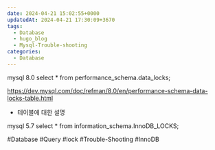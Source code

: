 ```yaml
---
date: 2024-04-21 15:02:55+0000
updatedAt: 2024-04-21 17:30:09+3670
tags:
  - Database
  - hugo_blog
  - Mysql-Trouble-shooting
categories:
  - Database
---
```

mysql 8.0
select * from performance_schema.data_locks;

https://dev.mysql.com/doc/refman/8.0/en/performance-schema-data-locks-table.html
- 테이블에 대한 설명


mysql 5.7
select * from information_schema.InnoDB_LOCKS;  


#Database 
#Query 
#lock 
#Trouble-Shooting 
#InnoDB 